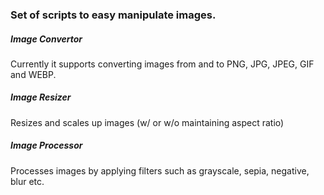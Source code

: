 ### Set of scripts to easy manipulate images.

##### Image Convertor
Currently it supports converting images from and to PNG, JPG, JPEG, GIF and WEBP.

##### Image Resizer
Resizes and scales up images (w/ or w/o maintaining aspect ratio)

##### Image Processor
Processes images by applying filters such as grayscale, sepia, negative, blur etc.